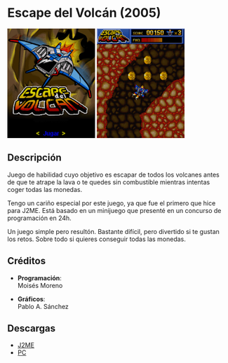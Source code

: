 # Escape del Volcán (2005)
[<img src="screenshots/Escape_menu.png" width="200"></img>](screenshots/Escape_menu.png)
[<img src="screenshots/Escape_game.png" width="200"></img>](screenshots/Escape_game.png)

## Descripción
Juego de habilidad cuyo objetivo es escapar de todos los volcanes antes de que te atrape la lava o te quedes sin combustible mientras intentas coger todas las monedas.

Tengo un cariño especial por este juego, ya que fue el primero que hice para J2ME. Está basado en un minijuego que presenté en un concurso de programación en 24h.

Un juego simple pero resultón. Bastante difícil, pero divertido si te gustan los retos. Sobre todo si quieres conseguir todas las monedas.

## Créditos
- **Programación**:<br>
Moisés Moreno

- **Gráficos**:<br>
Pablo A. Sánchez

## Descargas
- [J2ME](jars/j2me/Escape_176x220.jar?raw=true)
- [PC](jars/pc/Escape.jar?raw=true)